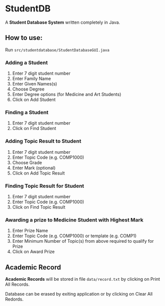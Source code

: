 # StudentDB
A **Student Database System** written completely in Java.

## How to use:
Run `src/studentdatabase/StudentDatabaseGUI.java`

### Adding a Student 
1) Enter 7 digit student number
2) Enter Family Name
3) Enter Given Names(s)
4) Choose Degree
5) Enter Degree options (for Medicine and Art Students)
6) Click on Add Student

### Finding a Student
1) Enter 7 digit student number
2) Click on Find Student

### Adding Topic Result to Student
1) Enter 7 digit student number
2) Enter Topic Code (e.g. COMP1000)
3) Choose Grade
4) Enter Mark (optional)
5) Click on Add Topic Result

### Finding Topic Result for Student
1) Enter 7 digit student number
2) Enter Topic Code (e.g. COMP1000)
3) Click on Find Topic Result

### Awarding a prize to Medicine Student with Highest Mark
1) Enter Prize Name
2) Enter Topic Code (e.g. COMP1000) or template (e.g. COMP1)
3) Enter Minimum Number of Topic(s) from above required to qualify for Prize
4) Click on Award Prize

## Academic Record
**Academic Records** will be stored in file `data/record.txt` by clicking on Print All Records.

Database can be erased by exiting application or by clicking on Clear All Redords.
